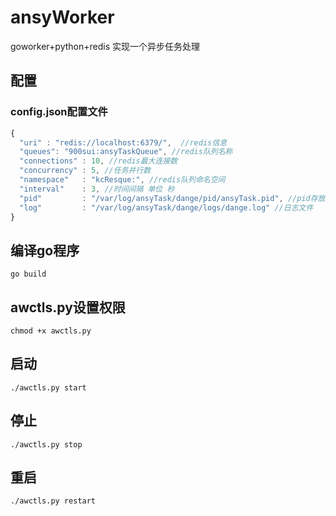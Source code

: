 
# ansyWorker

goworker+python+redis 实现一个异步任务处理

## 配置
### config.json配置文件

```javascript
{
  "uri" : "redis://localhost:6379/",  //redis信息
  "queues": "900sui:ansyTaskQueue", //redis队列名称
  "connections" : 10, //redis最大连接数
  "concurrency" : 5, //任务并行数
  "namespace"   : "kcResque:", //redis队列命名空间
  "interval"    : 3, //时间间隔 单位 秒
  "pid"         : "/var/log/ansyTask/dange/pid/ansyTask.pid", //pid存放文件
  "log"         : "/var/log/ansyTask/dange/logs/dange.log" //日志文件
}
```

## 编译go程序
```shell
go build
```

## awctls.py设置权限
```shell
chmod +x awctls.py
```

## 启动
```shell
./awctls.py start
```

## 停止
```shell
./awctls.py stop
```

## 重启
```shell
./awctls.py restart
```

